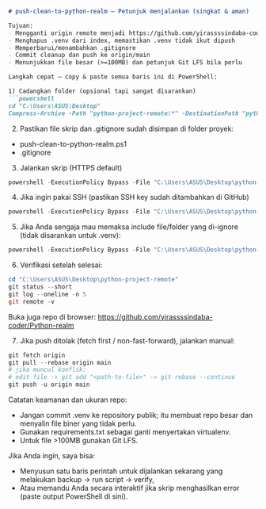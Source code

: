 ```markdown
# push-clean-to-python-realm — Petunjuk menjalankan (singkat & aman)

Tujuan:
- Mengganti origin remote menjadi https://github.com/yirassssindaba-coder/Python-realm.git
- Menghapus .venv dari index, memastikan .venv tidak ikut dipush
- Memperbarui/menambahkan .gitignore
- Commit cleanup dan push ke origin/main
- Menunjukkan file besar (>=100MB) dan petunjuk Git LFS bila perlu

Langkah cepat — copy & paste semua baris ini di PowerShell:

1) Cadangkan folder (opsional tapi sangat disarankan)
```powershell
cd "C:\Users\ASUS\Desktop"
Compress-Archive -Path "python-project-remote\*" -DestinationPath "python-project-remote-backup.zip"
```

2) Pastikan file skrip dan .gitignore sudah disimpan di folder proyek:
- push-clean-to-python-realm.ps1
- .gitignore

3) Jalankan skrip (HTTPS default)
```powershell
powershell -ExecutionPolicy Bypass -File "C:\Users\ASUS\Desktop\python-project-remote\push-clean-to-python-realm.ps1"
```

4) Jika ingin pakai SSH (pastikan SSH key sudah ditambahkan di GitHub)
```powershell
powershell -ExecutionPolicy Bypass -File "C:\Users\ASUS\Desktop\python-project-remote\push-clean-to-python-realm.ps1" -UseSSH
```

5) Jika Anda sengaja mau memaksa include file/folder yang di-ignore (tidak disarankan untuk .venv):
```powershell
powershell -ExecutionPolicy Bypass -File "C:\Users\ASUS\Desktop\python-project-remote\push-clean-to-python-realm.ps1" -IncludeIgnored
```

6) Verifikasi setelah selesai:
```powershell
cd "C:\Users\ASUS\Desktop\python-project-remote"
git status --short
git log --oneline -n 5
git remote -v
```
Buka juga repo di browser:
https://github.com/yirassssindaba-coder/Python-realm

7) Jika push ditolak (fetch first / non-fast-forward), jalankan manual:
```powershell
git fetch origin
git pull --rebase origin main
# jika muncul konflik:
# edit file -> git add "<path-to-file>" -> git rebase --continue
git push -u origin main
```

Catatan keamanan dan ukuran repo:
- Jangan commit .venv ke repository publik; itu membuat repo besar dan menyalin file biner yang tidak perlu.
- Gunakan requirements.txt sebagai ganti menyertakan virtualenv.
- Untuk file >100MB gunakan Git LFS.

Jika Anda ingin, saya bisa:
- Menyusun satu baris perintah untuk dijalankan sekarang yang melakukan backup -> run script -> verify,
- Atau memandu Anda secara interaktif jika skrip menghasilkan error (paste output PowerShell di sini).
```
